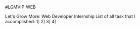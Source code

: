 #LGMVIP-WEB

Let's Grow More: Web Developer Internship 
List of all task that I accomplished:
1]
2]
3]
4]
